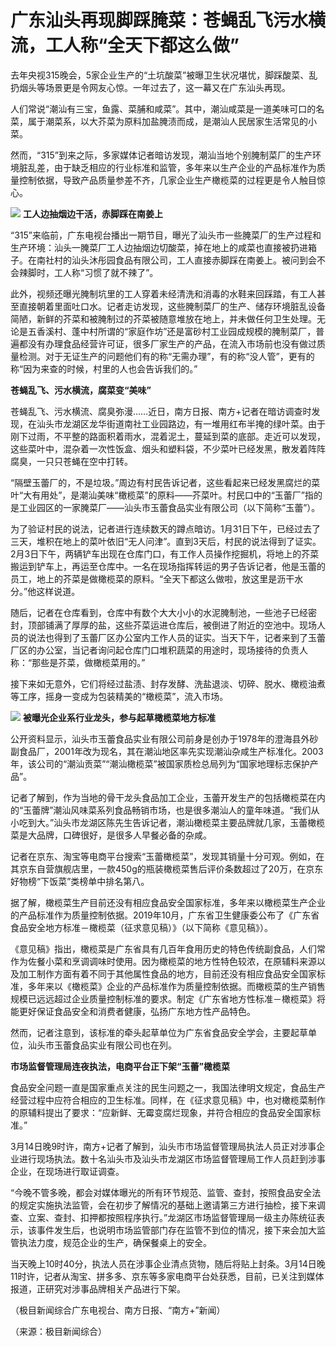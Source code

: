 # 广东汕头再现脚踩腌菜：苍蝇乱飞污水横流，工人称“全天下都这么做”

去年央视315晚会，5家企业生产的“土坑酸菜”被曝卫生状况堪忧，脚踩酸菜、乱扔烟头等场景更是令网友心惊。一年过去了，这一幕又在广东汕头再现。

人们常说“潮汕有三宝，鱼露、菜脯和咸菜”。其中，潮汕咸菜是一道美味可口的名菜，属于潮菜系，以大芥菜为原料加盐腌渍而成，是潮汕人民居家生活常见的小菜。

然而，“315”到来之际，多家媒体记者暗访发现，潮汕当地个别腌制菜厂的生产环境脏乱差，由于缺乏相应的行业标准和监管，多年来以生产企业的产品标准作为质量控制依据，导致产品质量参差不齐，几家企业生产橄榄菜的过程更是令人触目惊心。

![](https://inews.gtimg.com/om_bt/OgNrl_4e_ZNDYwCCB0nciyEhXCUu3N2p3yV-PJ6_SapLQAA/1000)
**工人边抽烟边干活，赤脚踩在南姜上**

“315”来临前，广东电视台播出一期节目，曝光了汕头市一些腌菜厂的生产过程和生产环境：汕头一腌菜厂工人边抽烟边切酸菜，掉在地上的咸菜也直接被扔进箱子。在南社村的汕头沐彤园食品有限公司，工人直接赤脚踩在南姜上。被问到会不会辣脚时，工人称“习惯了就不辣了”。

此外，视频还曝光腌制坑里的工人穿着未经清洗和消毒的水鞋来回踩踏，有工人甚至直接朝着里面吐口水。记者走访发现，这些腌制菜厂的生产、储存环境脏乱设备简陋，新鲜的芥菜和被腌制过的芥菜被随意堆放在地上，并未做任何卫生处理。无论是五香溪村、蓬中村所谓的“家庭作坊”还是富砂村工业园成规模的腌制菜厂，普遍都没有办理食品经营许可证，很多厂家生产的产品，在流入市场前也没有做过质量检测。对于无证生产的问题他们有的称“无需办理”，有的称“没人管”，更有的称“因为来查的时候，村里的人也会告诉我们的。”

**苍蝇乱飞、污水横流，腐菜变“美味”**

苍蝇乱飞、污水横流、腐臭弥漫……近日，南方日报、南方+记者在暗访调查时发现，在汕头市龙湖区龙华街道南社工业园路边，有一堆用红布半掩的绿叶菜。由于刚下过雨，不平整的路面积着雨水，混着泥土，蔓延到菜的底部。走近可以发现，这些菜叶中，混杂着一次性饭盒、烟头和塑料袋，不少菜叶已经发黑，散发着阵阵腐臭，一只只苍蝇在空中打转。

“隔壁玉蕾厂的，不是垃圾。”周边有村民告诉记者，这些看起来已经发黑腐烂的菜叶“大有用处”，是潮汕美味“橄榄菜”的原料——芥菜叶。村民口中的“玉蕾厂”指的是工业园区的一家腌菜厂——汕头市玉蕾食品实业有限公司（以下简称“玉蕾”）。

为了验证村民的说法，记者进行连续数天的蹲点暗访。1月31日下午，已经过去了三天，堆积在地上的菜叶依旧“无人问津”。直到3天后，村民的说法得到了证实。2月3日下午，两辆铲车出现在仓库门口，有工作人员操作挖掘机，将地上的芥菜搬运到铲车上，再运至仓库中。一名在现场指挥转运的男子告诉记者，他是玉蕾的员工，地上的芥菜是做橄榄菜的原料。“全天下都这么做啦，放这里是沥干水分。”他这样说道。

随后，记者在仓库看到，仓库中有数个大大小小的水泥腌制池，一些池子已经密封，顶部铺满了厚厚的盐，这些芥菜运进仓库后，被倒进了附近的空池中。现场人员的说法也得到了玉蕾厂区办公室内工作人员的证实。当天下午，记者来到了玉蕾厂区的办公室，当记者询问起仓库门口堆积蔬菜的用途时，现场接待的负责人称：“那些是芥菜，做橄榄菜用的。”

接下来如无意外，它们将经过盐渍、封存发酵、洗盐退淡、切碎、脱水、橄榄油煮等工序，摇身一变成为包装精美的“橄榄菜”，流入市场。

![](https://inews.gtimg.com/om_bt/OVj8RNd1gppr2fbarmDLMUSgyKTi5yMgB0tIEh6EmDQUMAA/1000)
**被曝光企业系行业龙头，参与起草橄榄菜地方标准**

公开资料显示，汕头市玉蕾食品实业有限公司前身是创办于1978年的澄海县外砂副食品厂，2001年改为现名，其在潮汕地区率先实现潮汕杂咸生产标准化。2003年，该公司的“潮汕贡菜”“潮汕橄榄菜”被国家质检总局列为“国家地理标志保护产品”。

记者了解到，作为当地的骨干龙头食品加工企业，玉蕾开发生产的包括橄榄菜在内的“玉蕾牌”潮汕风味菜系列食品畅销市场，也是很多潮汕人的童年味道。“我们从小吃到大。”汕头市龙湖区陈先生告诉记者，潮汕橄榄菜主要品牌就几家，玉蕾橄榄菜是大品牌，口碑很好，是很多人早餐必备的杂咸。

记者在京东、淘宝等电商平台搜索“玉蕾橄榄菜”，发现其销量十分可观。例如，在其京东自营旗舰店里，一款450g的瓶装橄榄菜售后评价条数超过了20万，在京东好物榜“下饭菜”类榜单中排名第八。

据了解，橄榄菜生产目前还没有相应食品安全国家标准，多年来以橄榄菜生产企业的产品标准作为质量控制依据。2019年10月，广东省卫生健康委公布了《广东省食品安全地方标准－橄榄菜（征求意见稿）》（以下简称《意见稿》）。

《意见稿》指出，橄榄菜是广东省具有几百年食用历史的特色传统副食品，人们常作为佐餐小菜和烹调调味时使用。因为橄榄菜的地方性特色较浓，在原辅料来源以及加工制作方面有着不同于其他属性食品的地方，目前还没有相应食品安全国家标准，多年来以《橄榄菜》企业的产品标准作为质量控制依据。而橄榄菜的生产销售规模已远远超过企业质量控制标准的要求。制定《广东省地方性标准－橄榄菜》将能更好保证食品安全和消费者健康，弘扬广东地方性产品特色。

然而，记者注意到，该标准的牵头起草单位为广东省食品安全学会，主要起草单位，汕头市玉蕾食品实业有限公司也在列。

**市场监督管理局连夜执法，电商平台正下架“玉蕾”橄榄菜**

食品安全问题一直是国家重点关注的民生问题之一，我国法律明文规定，食品生产经营过程中应符合相应的卫生标准。同样，在《征求意见稿》中，也对橄榄菜制作的原辅料提出了要求：“应新鲜、无霉变腐烂现象，并符合相应的食品安全国家标准。”

3月14日晚9时许，南方+记者了解到，汕头市市场监督管理局执法人员正对涉事企业进行现场执法。数十名汕头市及汕头市龙湖区市场监督管理局工作人员赶到涉事企业，在现场进行取证调查。

“今晚不管多晚，都会对媒体曝光的所有环节规范、监管、查封，按照食品安全法的规定实施执法监管，会在初步了解情况的基础上邀请第三方进行抽检，接下来调查、立案、查封、扣押都按照程序执行。”龙湖区市场监督管理局一级主办陈统征表示，该事件发生后，也说明市场监管部门存在监管不到位的情况，接下来会加大监管执法力度，规范企业的生产，确保餐桌上的安全。

当天晚上10时40分，执法人员在涉事企业清点货物，随后将贴上封条。3月14日晚11时许，记者从淘宝、拼多多、京东等多家电商平台处获悉，目前，已关注到媒体报道，正研究对涉事品牌相关产品进行下架。

（极目新闻综合广东电视台、南方日报、“南方+”新闻）

（来源：极目新闻综合）

